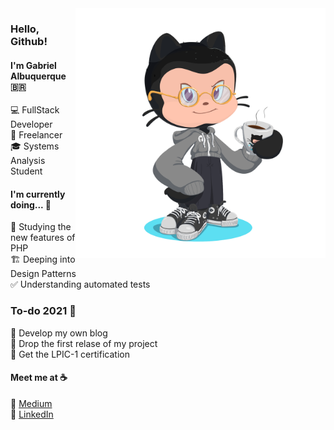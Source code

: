 <img src="https://github.com/albuquerque53/albuquerque53/blob/master/octocat.png" align="right" width="400" height="400">

### Hello, Github!

#### I'm Gabriel Albuquerque :brazil:

:computer: FullStack Developer <br>
:dart: Freelancer <br>
:mortar_board: Systems Analysis Student <br>

#### I'm currently doing... :hammer:

:elephant: Studying the new features of PHP <br>
:building_construction: Deeping into Design Patterns <br>
:white_check_mark: Understanding automated tests <br>

### To-do 2021 :tada:

:memo: Develop my own blog <br>
:iphone: Drop the first relase of my project <br>
:page_facing_up: Get the LPIC-1 certification

#### Meet me at :coffee:

:pencil: [Medium](https://g4br.medium.com/) <br>
:briefcase: [LinkedIn](https://www.linkedin.com/in/gabriel-albuquerque-9a68b21a4/) <br>
